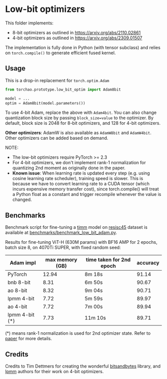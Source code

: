 # Low-bit optimizers

This folder implements:

- 8-bit optimizers as outlined in https://arxiv.org/abs/2110.02861
- 4-bit optimizers as outlined in https://arxiv.org/abs/2309.01507

The implementation is fully done in Python (with tensor subclass) and relies on `torch.compile()` to generate efficient fused kernel.

## Usage

This is a drop-in replacement for `torch.optim.Adam`

```python
from torchao.prototype.low_bit_optim import Adam8bit

model = ...
optim = Adam8bit(model.parameters())
```

To use 4-bit Adam, replace the above with `Adam4bit`. You can also change quantization block size by passing `block_size=value` to the optimizer. By default, block size is 2048 for 8-bit optimizers, and 128 for 4-bit optimizers.

**Other optimizers**: AdamW is also available as `AdamW8bit` and `AdamW4bit`. Other optimizers can be added based on demand.

NOTE:
- The low-bit optimizers require PyTorch >= 2.3
- For 4-bit optimizers, we don't implement rank-1 normalization for quantizing 2nd moment as originally done in the paper.
- **Known issue**: When learning rate is updated every step (e.g. using cosine learning rate scheduler), training speed is slower. This is because we have to convert learning rate to a CUDA tensor (which incurs expensive memory transfer cost), since torch.compile() will treat a Python float as a constant and trigger recompile whenever the value is changed.

## Benchmarks

Benchmark script for fine-tuning a [timm](https://github.com/huggingface/pytorch-image-models) model on [resisc45](https://huggingface.co/datasets/timm/resisc45) dataset is available at [benchmarks/benchmark_low_bit_adam.py](../../../benchmarks/benchmark_low_bit_adam.py).

Results for fine-tuning ViT-H (630M params) with BF16 AMP for 2 epochs, batch size 8, on 4070Ti SUPER, with fixed random seed:

Adam impl      | max memory (GB) | time taken for 2nd epoch | accuracy
---------------|-----------------|--------------------------|----------
PyTorch        | 12.94           |  8m 18s                  | 91.14
bnb 8-bit      |  8.31           |  6m 50s                  | 90.67
ao 8-bit       |  8.32           |  9m 04s                  | 90.71
lpmm 4-bit     |  7.72           |  5m 59s                  | 89.97
ao 4-bit       |  7.72           |  7m 00s                  | 89.94
lpmm 4-bit (*) |  7.73           | 11m 10s                  | 89.71

(*) means rank-1 normalization is used for 2nd optimizer state. Refer to [paper](https://arxiv.org/abs/2309.01507) for more details.

## Credits

Credits to Tim Dettmers for creating the wonderful [bitsandbytes](https://github.com/TimDettmers/bitsandbytes) library, and [lpmm](https://github.com/thu-ml/low-bit-optimizers) authors for their work on 4-bit optimizers.
